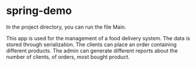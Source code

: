 # spring-demo

In the project directory, you can run the file Main.

This app is used for the management of a food delivery system. The data is stored through serialization.
The clients can place an order containing different products.
The admin can generate different reports about the number of clients, of orders, most bought product.

